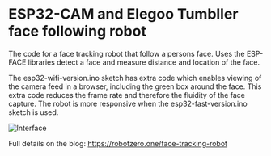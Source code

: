 # ESP32-CAM and Elegoo Tumbller face following robot

The code for a face tracking robot that follow a persons face. Uses the ESP-FACE libraries detect a face and measure distance and location of the face.

The esp32-wifi-version.ino sketch has extra code which enables viewing of the camera feed in a browser, including the green box around the face. This extra code reduces the frame rate and therefore the fluidity of the face capture. The robot is more responsive when the  esp32-fast-version.ino  sketch is used.

![Interface](https://robotzero.one/wp-content/uploads/bfi_thumb/featured-master-1-6qb32y1978bm9yf6ne9nypfey83yf3pvisk7rozvfi8.jpg)

Full details on the blog: https://robotzero.one/face-tracking-robot
